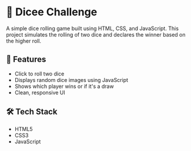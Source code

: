 # 🎲 Dicee Challenge

A simple dice rolling game built using HTML, CSS, and JavaScript. This project simulates the rolling of two dice and declares the winner based on the higher roll.

## 🚀 Features

- Click to roll two dice
- Displays random dice images using JavaScript
- Shows which player wins or if it's a draw
- Clean, responsive UI

## 🛠️ Tech Stack

- HTML5
- CSS3
- JavaScript

